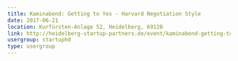 ```yaml
---
title: Kaminabend: Getting to Yes - Harvard Negotiation Style
date: 2017-06-21
location: Kurfürsten-Anlage 52, Heidelberg, 69120
link: http://heidelberg-startup-partners.de/event/kaminabend-getting-to-yes-harvard-negotiation-style/
usergroup: startuphd
type: usergroup
---
```

